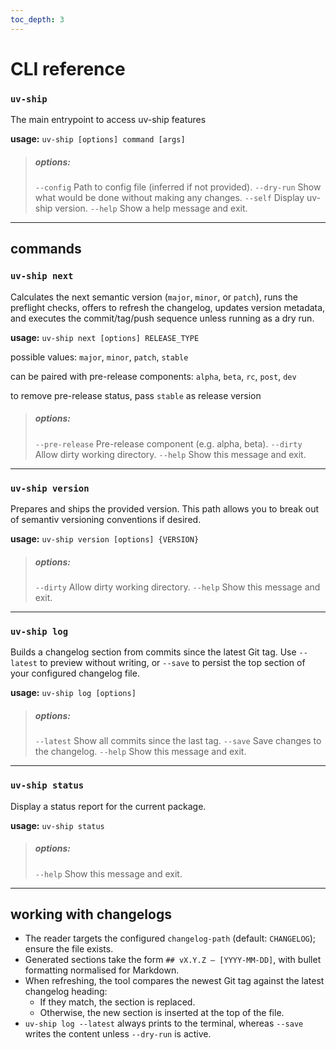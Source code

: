 ```yaml
---
toc_depth: 3
---
```


# CLI reference

### `uv-ship`

The main entrypoint to access uv-ship features

<span class="acc-2-text">**usage:**</span> `uv-ship [options] command [args]`

> ##### options:
> `--config` Path to config file (inferred if not provided).
> `--dry-run` Show what would be done without making any changes.
> `--self` Display uv-ship version.
> `--help` Show a help message and exit.

---


## commands
### `uv-ship next`

Calculates the next semantic version (`major`, `minor`, or `patch`), runs the preflight checks, offers to refresh the changelog, updates version metadata, and executes the commit/tag/push sequence unless running as a dry run.

<span class="acc-2-text">**usage:**</span> `uv-ship next [options] RELEASE_TYPE`

possible values:
`major`, `minor`, `patch`, `stable`

can be paired with pre-release components:
`alpha`, `beta`, `rc`, `post`, `dev`

to remove pre-release status, pass `stable` as release version


> ##### options:
> `--pre-release` Pre-release component (e.g. alpha, beta).
> `--dirty` Allow dirty working directory.
> `--help` Show this message and exit.

---

### `uv-ship version`
Prepares and ships the provided version. This path allows you to break out of semantiv versioning conventions if desired.

<span class="acc-2-text">**usage:**</span> `uv-ship version [options] {VERSION}`

> ##### options:
> `--dirty` Allow dirty working directory.
> `--help` Show this message and exit.

---

### `uv-ship log`
Builds a changelog section from commits since the latest Git tag. Use `--latest` to preview without writing, or `--save` to persist the top section of your configured changelog file.

<span class="acc-2-text">**usage:**</span> `uv-ship log [options]`

> ##### options:
> `--latest` Show all commits since the last tag.
> `--save` Save changes to the changelog.
> `--help` Show this message and exit.

---

### `uv-ship status`
Display a status report for the current package.

<span class="acc-2-text">**usage:**</span> `uv-ship status`

> ##### options:
> `--help` Show this message and exit.

---

## working with changelogs
- The reader targets the configured `changelog-path` (default: `CHANGELOG`); ensure the file exists.
- Generated sections take the form `## vX.Y.Z — [YYYY-MM-DD]`, with bullet formatting normalised for Markdown.
- When refreshing, the tool compares the newest Git tag against the latest changelog heading:
  - If they match, the section is replaced.
  - Otherwise, the new section is inserted at the top of the file.
- `uv-ship log --latest` always prints to the terminal, whereas `--save` writes the content unless `--dry-run` is active.
